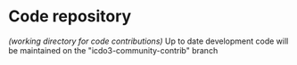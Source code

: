 # Code repository

*(working directory for code contributions)*
Up to date development code will be maintained on the "icdo3-community-contrib" branch
